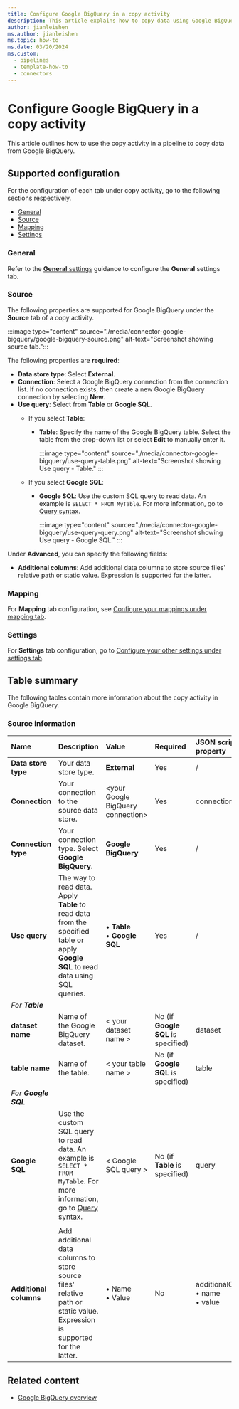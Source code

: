 ```yaml
---
title: Configure Google BigQuery in a copy activity
description: This article explains how to copy data using Google BigQuery.
author: jianleishen
ms.author: jianleishen
ms.topic: how-to
ms.date: 03/20/2024
ms.custom:
  - pipelines
  - template-how-to
  - connectors
---
```


# Configure Google BigQuery in a copy activity

This article outlines how to use the copy activity in a pipeline to copy data from Google BigQuery.

## Supported configuration

For the configuration of each tab under copy activity, go to the following sections respectively.

- [General](#general)  
- [Source](#source)
- [Mapping](#mapping)
- [Settings](#settings)

### General

Refer to the [**General** settings](activity-overview.md#general-settings) guidance to configure the **General** settings tab.

### Source

The following properties are supported for Google BigQuery under the **Source** tab of a copy activity.

:::image type="content" source="./media/connector-google-bigquery/google-bigquery-source.png" alt-text="Screenshot showing source tab.":::

The following properties are **required**:

- **Data store type**: Select **External**.
- **Connection**:  Select a Google BigQuery connection from the connection list. If no connection exists, then create a new Google BigQuery connection by selecting **New**.
- **Use query**: Select from **Table** or **Google SQL**.
    - If you select **Table**:
      - **Table**: Specify the name of the Google BigQuery table. Select the table from the drop-down list or select **Edit** to manually enter it.

        :::image type="content" source="./media/connector-google-bigquery/use-query-table.png" alt-text="Screenshot showing Use query - Table." :::

    - If you select **Google SQL**:
      - **Google SQL**: Use the custom SQL query to read data. An example is `SELECT * FROM MyTable`. For more information, go to [Query syntax](https://cloud.google.com/bigquery/docs/reference/standard-sql/query-syntax).

        :::image type="content" source="./media/connector-google-bigquery/use-query-query.png" alt-text="Screenshot showing Use query - Google SQL." :::

Under **Advanced**, you can specify the following fields:

- **Additional columns**: Add additional data columns to store source files' relative path or static value. Expression is supported for the latter.

### Mapping

For **Mapping** tab configuration, see [Configure your mappings under mapping tab](copy-data-activity.md#configure-your-mappings-under-mapping-tab). 

### Settings

For **Settings** tab configuration, go to [Configure your other settings under settings tab](copy-data-activity.md#configure-your-other-settings-under-settings-tab).

## Table summary

The following tables contain more information about the copy activity in Google BigQuery.

### Source information

|Name |Description |Value|Required |JSON script property |
|:---|:---|:---|:---|:---|
|**Data store type**|Your data store type.| **External** |Yes|/|
|**Connection** |Your connection to the source data store.|\<your Google BigQuery connection> |Yes|connection|
|**Connection type** | Your connection type. Select **Google BigQuery**.|**Google BigQuery**|Yes |/|
|**Use query** |The way to read data. Apply **Table** to read data from the specified table or apply **Google SQL** to read data using SQL queries.|• **Table** <br>• **Google SQL** |Yes |/|
| *For **Table*** |  |  |  |  |
| **dataset name** | Name of the Google BigQuery dataset. |< your dataset name >  | No (if **Google SQL** is specified) | dataset |
| **table name** | 	Name of the table. | < your table name > | No (if **Google SQL** is specified) |table |
| *For **Google SQL*** |  |  |  |  |
| **Google SQL** | Use the custom SQL query to read data. An example is `SELECT * FROM MyTable`. For more information, go to [Query syntax](https://cloud.google.com/bigquery/docs/reference/standard-sql/query-syntax). |  < Google SQL query > |No (if **Table** is specified) | query|
|  |  |  |  |  |
| **Additional columns** | Add additional data columns to store source files' relative path or static value. Expression is supported for the latter. | • Name<br>• Value | No | additionalColumns:<br>• name<br>• value |

## Related content

- [Google BigQuery overview](connector-google-bigquery-overview.md)
